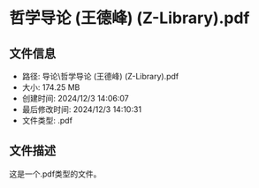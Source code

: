 ﻿# 哲学导论 (王德峰) (Z-Library).pdf

## 文件信息
- 路径: 导论\哲学导论 (王德峰) (Z-Library).pdf
- 大小: 174.25 MB
- 创建时间: 2024/12/3 14:06:07
- 最后修改时间: 2024/12/3 14:10:31
- 文件类型: .pdf

## 文件描述
这是一个.pdf类型的文件。


